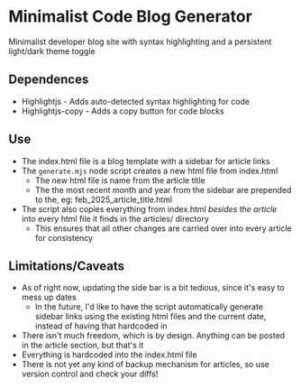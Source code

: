 # Minimalist Code Blog Generator

Minimalist developer blog site with syntax highlighting and a persistent light/dark theme toggle

## Dependences

- Highlightjs - Adds auto-detected syntax highlighting for code
- Highlightjs-copy - Adds a copy button for code blocks

## Use

- The index.html file is a blog template with a sidebar for article links
- The `generate.mjs` node script creates a new html file from index.html
  - The new html file is name from the article title
  - The the most recent month and year from the sidebar are prepended to the, eg: feb_2025_article_title.html
- The script also copies everything from index.html _besides the article_ into every html file it finds in the articles/ directory
  - This ensures that all other changes are carried over into every article for consistency

## Limitations/Caveats

- As of right now, updating the side bar is a bit tedious, since it's easy to mess up dates
  - In the future, I'd like to have the script automatically generate sidebar links using the existing html files and the current date, instead of having that hardcoded in
- There isn't much freedom, which is by design. Anything can be posted in the article section, but that's it
- Everything is hardcoded into the index.html file
- There is not yet any kind of backup mechanism for articles, so use version control and check your diffs!
